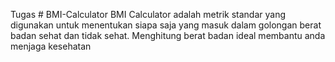 Tugas # BMI-Calculator
BMI Calculator adalah metrik standar yang digunakan untuk menentukan siapa saja yang masuk dalam golongan berat badan sehat dan tidak sehat. Menghitung berat badan ideal membantu anda menjaga kesehatan
